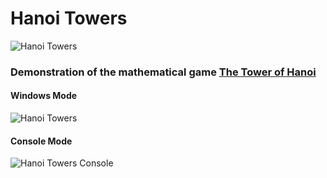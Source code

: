 # Hanoi Towers
![Hanoi Towers](https://github.com/PrisonerM13/HanoiTowers/blob/master/gif/HanoiTowers.gif "Hanoi Towers")

### Demonstration of the mathematical game [The Tower of Hanoi](https://en.wikipedia.org/wiki/Tower_of_Hanoi)

#### Windows Mode
![Hanoi Towers](https://github.com/PrisonerM13/HanoiTowers/blob/master/gif/HanoiTowers2.gif "Hanoi Towers")

#### Console Mode
![Hanoi Towers Console](https://github.com/PrisonerM13/HanoiTowers/blob/master/gif/HanoiTowersConsole.gif "Hanoi Towers Console")
